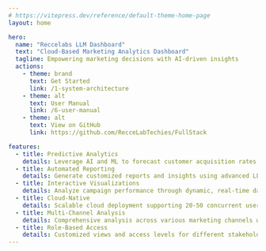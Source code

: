 ```yaml
---
# https://vitepress.dev/reference/default-theme-home-page
layout: home

hero:
  name: "Reccelabs LLM Dashboard"
  text: "Cloud-Based Marketing Analytics Dashboard"
  tagline: Empowering marketing decisions with AI-driven insights
  actions:
    - theme: brand
      text: Get Started
      link: /1-system-architecture
    - theme: alt
      text: User Manual
      link: /6-user-manual
    - theme: alt
      text: View on GitHub
      link: https://github.com/RecceLabTechies/FullStack

features:
  - title: Predictive Analytics
    details: Leverage AI and ML to forecast customer acquisition rates, ROI, and identify optimal marketing spend patterns
  - title: Automated Reporting
    details: Generate customized reports and insights using advanced LLM technology and natural language processing
  - title: Interactive Visualizations
    details: Analyze campaign performance through dynamic, real-time dashboards and interactive data visualizations
  - title: Cloud-Native
    details: Scalable cloud deployment supporting 20-50 concurrent users with robust security and performance
  - title: Multi-Channel Analysis
    details: Comprehensive analysis across various marketing channels with unified performance metrics
  - title: Role-Based Access
    details: Customized views and access levels for different stakeholders including managers, analysts, and executives
---
```

